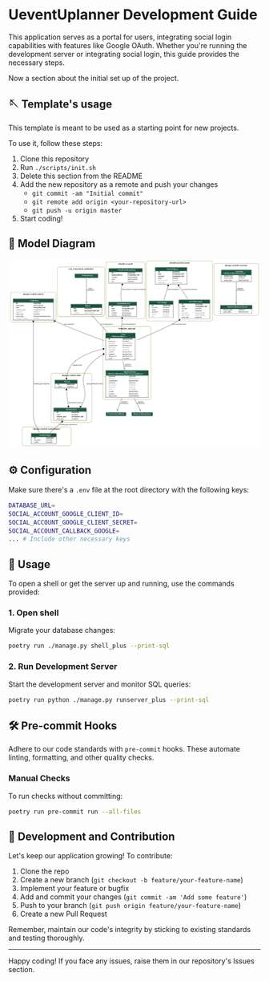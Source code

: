 # UeventUplanner Development Guide

This application serves as a portal for users, integrating social login capabilities with features like Google OAuth. Whether you're running the development server or integrating social login, this guide provides the necessary steps.

Now a section about the initial set up of the project.

## 🪡 Template's usage

This template is meant to be used as a starting point for new projects.

To use it, follow these steps:

1. Clone this repository
2. Run `./scripts/init.sh`
3. Delete this section from the README
4. Add the new repository as a remote and push your changes
    - `git commit -am "Initial commit"`
    - `git remote add origin <your-repository-url>`
    - `git push -u origin master`
5. Start coding!

## 🤳 Model Diagram

![Model Diagram](./model_diagram.png)

## ⚙️ Configuration

Make sure there's a `.env` file at the root directory with the following keys:

```bash
DATABASE_URL=
SOCIAL_ACCOUNT_GOOGLE_CLIENT_ID=
SOCIAL_ACCOUNT_GOOGLE_CLIENT_SECRET=
SOCIAL_ACCOUNT_CALLBACK_GOOGLE=
... # Include other necessary keys
```

## 🚀 Usage

To open a shell or get the server up and running, use the commands provided:

### 1. **Open shell**
Migrate your database changes:

```bash
poetry run ./manage.py shell_plus --print-sql
```

### 2. **Run Development Server**
Start the development server and monitor SQL queries:

```bash
poetry run python ./manage.py runserver_plus --print-sql
```

## 🛠️ Pre-commit Hooks

Adhere to our code standards with `pre-commit` hooks. These automate linting, formatting, and other quality checks.

### Manual Checks

To run checks without committing:

```bash
poetry run pre-commit run --all-files
```

## 🤝 Development and Contribution

Let's keep our application growing! To contribute:

1. Clone the repo
2. Create a new branch (`git checkout -b feature/your-feature-name`)
3. Implement your feature or bugfix
4. Add and commit your changes (`git commit -am 'Add some feature'`)
5. Push to your branch (`git push origin feature/your-feature-name`)
6. Create a new Pull Request

Remember, maintain our code's integrity by sticking to existing standards and testing thoroughly.

---

Happy coding! If you face any issues, raise them in our repository's Issues section.
